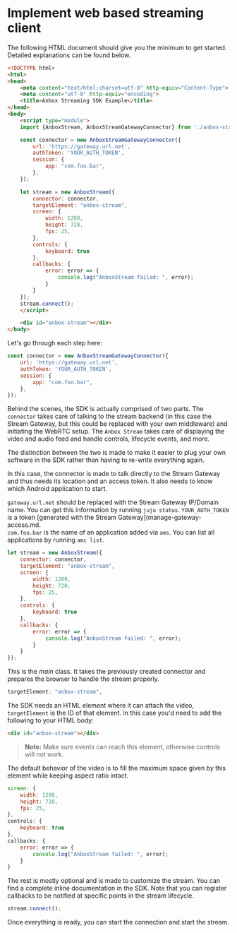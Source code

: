 # Implement web based streaming client

The following HTML document should give you the minimum to get started.
Detailed explanations can be found below.

```html
<!DOCTYPE html>
<html>
<head>
    <meta content="text/html;charset=utf-8" http-equiv="Content-Type">
    <meta content="utf-8" http-equiv="encoding">
    <title>Anbox Streaming SDK Example</title>
</head>
<body>
    <script type="module">
    import {AnboxStream, AnboxStreamGatewayConnector} from './anbox-stream-sdk.js';

    const connector = new AnboxStreamGatewayConnector({
        url: 'https://gateway.url.net',
        authToken: 'YOUR_AUTH_TOKEN',
        session: {
            app: "com.foo.bar",
        },
    });

    let stream = new AnboxStream({
        connector: connector,
        targetElement: "anbox-stream",
        screen: {
            width: 1280,
            height: 720,
            fps: 25,
        },
        controls: {
            keyboard: true
        },
        callbacks: {
            error: error => {
                console.log("AnboxStream failed: ", error);
            }
        }
    });
    stream.connect();
    </script>

    <div id="anbox-stream"></div>
</body>
```

Let's go through each step here:

```javascript
const connector = new AnboxStreamGatewayConnector({
    url: 'https://gateway.url.net',
    authToken: 'YOUR_AUTH_TOKEN',
    session: {
        app: "com.foo.bar",
    },
});
```

Behind the scenes, the SDK is actually comprised of two parts. The `connector` takes care of talking to the stream backend (in this case the Stream Gateway, but this could be replaced with your own middleware) and initiating the WebRTC setup.
The `Anbox Stream` takes care of displaying the video and audio feed and handle controls, lifecycle events, and more.

The distinction between the two is made to make it easier to plug your own software in the SDK rather than having to re-write everything again.

In this case, the connector is made to talk directly to the Stream Gateway and thus needs its location and an access token. It also needs to know which Android application to start.

`gateway.url.net` should be replaced with the Stream Gateway IP/Domain name. You can get this information by running `juju status`.
`YOUR_AUTH_TOKEN` is a token [generated with the Stream Gateway](manage-gateway-access.md.  
`com.foo.bar` is the name of an application added via `ams`. You can list all applications by running `amc list`.  

```javascript
let stream = new AnboxStream({
    connector: connector,
    targetElement: "anbox-stream",
    screen: {
        width: 1280,
        height: 720,
        fps: 25,
    },
    controls: {
        keyboard: true
    },
    callbacks: {
        error: error => {
            console.log("AnboxStream failed: ", error);
        }
    }
});
```

This is the *main* class. It takes the previously created connector and prepares the browser to handle the stream properly.

```javascript
targetElement: "anbox-stream",
```

The SDK needs an HTML element where it can attach the video, `targetElement` is the ID of that element.
In this case you'd need to add the following to your HTML body:

```html
<div id="anbox-stream"></div>
```

> **Note:** Make sure events can reach this element, otherwise controls will not work.  

The default behavior of the video is to fill the maximum space given by this element while keeping aspect ratio intact.

```javascript
screen: {
    width: 1280,
    height: 720,
    fps: 25,
},
controls: {
    keyboard: true
},
callbacks: {
    error: error => {
        console.log("AnboxStream failed: ", error);
    }
}
```

The rest is mostly optional and is made to customize the stream. You can find a complete inline documentation in the SDK.
Note that you can register callbacks to be notified at specific points in the stream lifecycle.

```javascript
stream.connect();
```

Once everything is ready, you can start the connection and start the stream.
